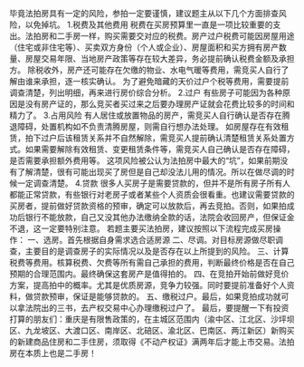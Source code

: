 
毕竟法拍房具有一定的风险，参拍一定要谨慎，建议题主从以下几个方面排查风险，以免掉坑。
1.税费及其他费用
税费在买房预算里一直是一项比较重要的支出。法拍房和二手房一样，购买需要交对应的税费。房产过户税费可能因房屋用途（住宅或非住宅等）、买卖双方身份（个人或企业）、房屋面积和买方拥有房产数量、房屋交易年限、当地房产政策等存在较大差异，务必提前确认税费金额及承担方。
除税收外，房产还可能存在欠缴的物业、水电气暖等费用，需竞买人自行了解由谁来承担，逐一核实确认。
为了避免暗藏的天价过户个税等费用，需要提前调查清楚，列出明细，再来进行房价综合分析。
2.过户
有些房子可能因为各种原因是没有房产证的，那么竞买者买过来之后要办理房产证就会花费比较多的时间和精力了。
3.占用风险
有人居住或放置物品的房产，需竞买人自行确认是否存在腾退障碍，处置机构如不负责清腾房屋，则需自行想办法处理。
如房屋存在有效租赁，拍下过户后该租赁关系并不自然解除，需竞买人提前确认清楚租赁关系处置方式。如果需要解除有效租赁、变更租赁条件等，需竞买人自己确认是否存在障碍，是否需要承担额外费用等。
这项风险被公认为法拍房中最大的“坑”，如果前期没有了解清楚，很有可能出现买了房但是自己却没法儿用的情况。所以在做尽调的时候一定调查清楚。
4.贷款
很多人买房子是需要贷款的，但并不是所有房子所有人都能正常贷款，有些银行对老房子或者某些个人资质会很看重。也建议需要贷款的买房者，提前做好贷款资格的预审，确定可以放款后，再去竞拍。否则，如果拍成功后银行不能放款，自己又没其他办法缴纳全款的话，法院会收回房产，但保证金不退，这一定要特别注意。
若题主要买法拍房，建议按照以下流程完成买房操作：
一、选房。首先根据自身需求选合适房源
二、尽调。对目标房源做尽职调查，主要目的是调查房子的实际情况以及是否存在以上所提到的风险。
三、计算税费等费用。核算税费、欠费等所有需自己承担的费用，判断最终价格是否在自己预期的合理范围内。最终确保这套房产是值得拍的。
四、在竞拍开始前做好竞价方案，提高拍中的概率。尤其是优质房源，竞争力较强。同时要提前准备好个人资料，做贷款预审，保证是能够贷款的。
五、缴税过户。最后，如果竞拍成功就可以拿法院出的三书，去产权交易中心办理缴税过户了。
最后，要提醒一下有投资打算的朋友们：重庆是有限售政策的，在主城区范围内（渝中区、江北区、沙坪坝区、九龙坡区、大渡口区、南岸区、北碚区、渝北区、巴南区、两江新区）新购买的新建商品住房和二手住房，须取得《不动产权证》满两年后才能上市交易。法拍房在本质上也是二手房！
